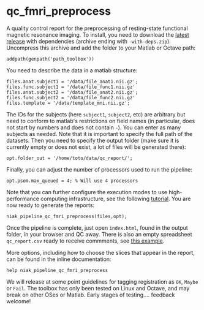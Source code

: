 # qc_fmri_preprocess
A quality control report for the preprocessing of resting-state functional magnetic resonance imaging. To install, you need to download the [latest release](https://github.com/SIMEXP/qc_fmri_preprocess/releases) with dependencies (archive ending with `-with-deps.zip`). Uncompress this archive and add the folder to your Matlab or Octave path:
```
addpath(genpath('path_toolbox'))
```

You need to describe the data in a matlab structure:
```
files.anat.subject1 = '/data/file_anat1.nii.gz';
files.func.subject1 = '/data/file_func1.nii.gz'
files.anat.subject2 = '/data/file_anat2.nii.gz';
files.func.subject2 = '/data/file_func2.nii.gz'
files.template = '/data/template_mni.nii.gz';
```
The IDs for the subjects (here `subject1`, `subject2`, etc) are arbitrary but need to conform to matlab's restrictions on field names (in particular, does not start by numbers and does not contain `-`). You can enter as many subjects as needed. Note that it is important to specify the full path of the datasets. Then you need to specify the output folder (make sure it is currently empty or does not exist, a lot of files will be generated there):
```
opt.folder_out = '/home/toto/data/qc_report/';
```
Finally, you can adjust the number of processors used to run the pipeline:
```
opt.psom.max_queued = 4; % Will use 4 processors
```
Note that you can further configure the execution modes to use high-performance computing infrastructure, see the following [tutorial](http://psom.simexp-lab.org/psom_configuration.html). You are now ready to generate the reports:
```
niak_pipeline_qc_fmri_preprocess(files,opt);
```
Once the pipeline is complete, just open `index.html`, found in the output folder, in your browser and QC away. There is also an empty spreadsheet `qc_report.csv` ready to receive commments, see [this example](https://github.com/SIMEXP/glm_connectome/blob/gh-pages/qc_report.csv). 

More options, including how to choose the slices that appear in the report, can be found in the inline documentation:
```
help niak_pipeline_qc_fmri_preprocess
```

We will release at some point guidelines for tagging registration as `OK`, `Maybe` or `Fail`. The toolbox has only been tested on Linux and Octave, and may break on other OSes or Matlab. Early stages of testing.... feedback welcome!
